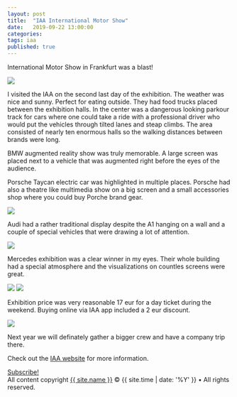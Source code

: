 ```yaml
---
layout: post
title:  "IAA International Motor Show"
date:   2019-09-22 13:00:00
categories:
tags: iaa 
published: true
---
```


International Motor Show in Frankfurt was a blast!

<img src="https://s3.eu-central-1.amazonaws.com/jounileino.com-images/2019-09-22-iaa-frankfurt/outside.jpg" width="" height="">

I visited the IAA on the second last day of the exhibition. The weather was nice and sunny. Perfect for eating outside. They had food trucks placed between the exhibition halls. In the center was a dangerous looking parkour track for cars where one could take a ride with a professional driver who would put the vehicles through tilted lanes and steap climbs. 
The area consisted of nearly ten enormous halls so the walking distances between brands were long.  

BMW augmented reality show was truly memorable. A large screen was placed next to a vehicle that was augmented right before the eyes of the audience. 

Porsche Taycan electric car was highlighted in multiple places. Porsche had also a theatre like multimedia show on a big screen and a small accessories shop where you could buy Porche brand gear.

<img src="https://s3.eu-central-1.amazonaws.com/jounileino.com-images/2019-09-22-iaa-frankfurt/taycan.jpg" width="" height="">

Audi had a rather traditional display despite the A1 hanging on a wall and a couple of special vehicles that were drawing a lot of attention.

<img src="https://s3.eu-central-1.amazonaws.com/jounileino.com-images/2019-09-22-iaa-frankfurt/audi.jpg" width="" height="">

Mercedes exhibition was a clear winner in my eyes. Their whole building had a special atmosphere and the visualizations on countles screens were great.

<img src="https://s3.eu-central-1.amazonaws.com/jounileino.com-images/2019-09-22-iaa-frankfurt/mese.jpg" width="" height="">

<img src="https://s3.eu-central-1.amazonaws.com/jounileino.com-images/2019-09-22-iaa-frankfurt/mercedes.jpg" width="" height="">

Exhibition price was very reasonable 17 eur for a day ticket during the weekend. Buying online via IAA app included a 2 eur discount. 

<img src="https://s3.eu-central-1.amazonaws.com/jounileino.com-images/2019-09-22-iaa-frankfurt/boyz.jpg" width="" height="">

Next year we will definately gather a bigger crew and have a company trip there.

Check out the [IAA website][iaa-website] for more information.

<footer class="site-footer">
 <a class="subscribe" href="{{ "/feed.xml" | prepend: site.baseurl }}"> <span class="tooltip"> <i class="fa fa-rss"></i> Subscribe!</span></a>
  <div class="inner">
   <section class="copyright">All content copyright <a href="mailto:{{ site.email}}">{{ site.name }}</a> &copy; {{ site.time | date: '%Y' }} &bull; All rights reserved.</section>
  </div>
</footer>


[iaa-website]:      https://iaa.de
